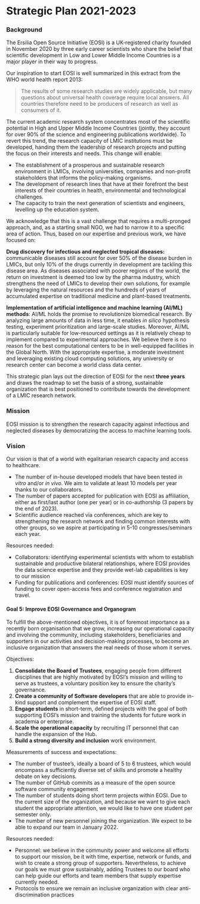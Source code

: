 # Strategic Plan 2021-2023

### Background

The Ersilia Open Source Initiative (EOSI) is a UK-registered charity founded in November 2020 by three early career scientists who share the belief that scientific development in Low and Lower Middle Income Countries is a major player in their way to progress.

Our inspiration to start EOSI is well summarized in this extract from the WHO world health report 2013:

> The results of some research studies are widely applicable, but many questions about universal health coverage require local answers. All countries therefore need to be producers of research as well as consumers of it.

The current academic research system concentrates most of the scientific potential in High and Upper Middle Income Countries (jointly, they account for over 90% of the science and engineering publications worldwide). To revert this trend, the research capacity of LMIC institutions must be developed, handing them the leadership of research projects and putting the focus on their interests and needs. This change will enable:

* The establishment of a prosperous and sustainable research environment in LMICs, involving universities, companies and non-profit stakeholders that informs the policy-making organisms.
* The development of research lines that have at their forefront the best interests of their countries in health, environmental and technological challenges.
* The capacity to train the next generation of scientists and engineers, levelling up the education system.

We acknowledge that this is a vast challenge that requires a multi-pronged approach, and, as a starting small NGO, we had to narrow it to a specific area of action. Thus, based on our expertise and previous work, we have focused on:

**Drug discovery for infectious and neglected tropical diseases:** communicable diseases still account for over 50% of the disease burden in LMICs, but only 10% of the drugs currently in development are tackling this disease area. As diseases associated with poorer regions of the world, the return on investment is deemed too low by the pharma industry, which strengthens the need of LMICs to develop their own solutions, for example by leveraging the natural resources and the hundreds of years of accumulated expertise on traditional medicine and plant-based treatments.

**Implementation of artificial intelligence and machine learning (AI/ML) methods**: AI/ML holds the promise to revolutionize biomedical research. By analyzing large amounts of data in less time, it enables _in silico_ hypothesis testing, experiment prioritization and large-scale studies. Moreover, AI/ML is particularly suitable for low-resourced settings as it is relatively cheap to implement compared to experimental approaches. We believe there is no reason for the best computational centers to be in well-equipped facilities in the Global North. With the appropriate expertise, a moderate investment and leveraging existing cloud computing solutions, any university or research center can become a world class data center.

This strategic plan lays out the direction of EOSI for the next **three years** and draws the roadmap to set the basis of a strong, sustainable organization that is best positioned to contribute towards the development of a LMIC research network.

### Mission

EOSI mission is to strengthen the research capacity against infectious and neglected diseases by democratizing the access to machine learning tools.

### Vision

Our vision is that of a world with egalitarian research capacity and access to healthcare.



* The number of in-house developed models that have been tested _in vitro_ and/or _in vivo_. We aim to validate at least 10 models per year thanks to our collaborators.
* The number of papers accepted for publication with EOSI as affiliation, either as first/last author (one per year) or in co-authorship (3 papers by the end of 2023).
* Scientific audience reached via conferences, which are key to strengthening the research network and finding common interests with other groups, so we aspire at participating in 5-10 congresses/seminars each year.

Resources needed:

* Collaborators: identifying experimental scientists with whom to establish sustainable and productive bilateral relationships, where EOSI provides the data science expertise and they provide wet-lab capabilities is key to our mission
* Funding for publications and conferences: EOSI must identify sources of funding to cover open-access fees and conference registration and travel.

#### **Goal 5: Improve EOSI Governance and Organogram**

To fulfill the above-mentioned objectives, it is of foremost importance as a recently born organisation that we grow, increasing our operational capacity and involving the community, including stakeholders, beneficiaries and supporters in our activities and decision-making processes, to become an inclusive organization that answers the real needs of those whom it serves.

Objectives:

1. **Consolidate the Board of Trustees**, engaging people from different disciplines that are highly motivated by EOSI’s mission and willing to serve as trustees, a voluntary position key to ensure the charity’s governance.
2. **Create a community of Software developers** that are able to provide in-kind support and complement the expertise of EOSI staff.
3. **Engage students** in short-term, defined projects with the goal of both supporting EOSI’s mission and training the students for future work in academia or enterprise.
4. **Scale the operational capacity** by recruiting IT personnel that can handle the expansion of the Hub.
5. **Build a strong diversity and inclusion** work environment.

Measurements of success and expectations:

* The number of trustee’s, ideally a board of 5 to 6 trustees, which would encompass a sufficiently diverse set of skills and promote a healthy debate on key decisions.
* The number of GitHub commits as a measure of the open source software community engagement
* The number of students doing short term projects within EOSI. Due to the current size of the organization, and because we want to give each student the appropriate attention, we would like to have one student per semester only.
* The number of new personnel joining the organization. We expect to be able to expand our team in January 2022.

Resources needed:

* Personnel: we believe in the community power and welcome all efforts to support our mission, be it with time, expertise, network or funds, and wish to create a strong group of supporters. Nevertheless, to achieve our goals we must grow sustainably, adding Trustees to our board who can help guide our efforts and team members that supply expertise currently needed.
* Protocols to ensure we remain an inclusive organization with clear anti-discrimination practices
